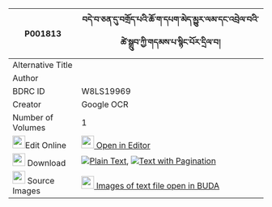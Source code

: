 |P001813|བདེ་བ་ཅན་དུ་བགྲོད་པའི་ཆོ་ག་དཔག་མེད་མྱུར་ལམ་དང་འབྲེལ་བའི་ཚེ་སྒྲུབ་ཀྱི་གདམས་པ་སྙིང་པོར་དྲིལ་བ། 
| --- | --- 
|Alternative Title |
|Author | 
|BDRC ID | W8LS19969
|Creator | Google OCR
|Number of Volumes| 1
|<img width="25" src="https://img.icons8.com/color/25/000000/edit-property.png">Edit Online| [<img width="25" src="https://avatars.githubusercontent.com/u/45091458?s=200&v=4"> Open in Editor](http://editor.openpecha.org/P001813)
|<img width="25" src="https://img.icons8.com/fluent/48/000000/download-2.png"/>  Download | [![](https://img.icons8.com/color/20/000000/txt.png)Plain Text](https://github.com/Openpecha/P001813/releases/download/v1/dewa_chen_du_dropa_i_choga_pak_plain_P001813.zip), [![](https://img.icons8.com/color/20/000000/txt.png)Text with Pagination](https://github.com/Openpecha/P001813/releases/download/v1/dewa_chen_du_dropa_i_choga_pak_pages_P001813.zip)
|<img width="25" src="https://img.icons8.com/plasticine/100/000000/pictures-folder.png"/>  Source Images | [<img width="25" src="https://library.bdrc.io/icons/BUDA-small.svg"> Images of text file open in BUDA](https://library.bdrc.io/show/bdr:W8LS19969)